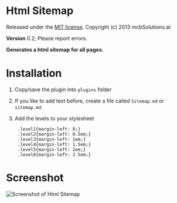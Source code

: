 Html Sitemap
=============================================================================

Released under the [MIT license](http://opensource.org/licenses/MIT). Copyright (c) 2013 mcbSolutions.at

**Version** 0.2; Please report errors.

**Generates a html sitemap for all pages.**

Installation
=============================================================================
1. Copy/save the plugin into `plugins` folder
2. If you like to add text before, create a file called `Sitemap.md` or `sitemap.md`.
3. Add the levels to your stylesheet

        .level1{margin-left: 0;}
        .level2{margin-left: 0.5em;}
        .level3{margin-left: 1em;}
        .level4{margin-left: 1.5em;}
        .level5{margin-left: 2em;}
        .level6{margin-left: 2.5em;}

Screenshot
=============================================================================
![Screenshot of Html Sitemap](./Screenshot.png)